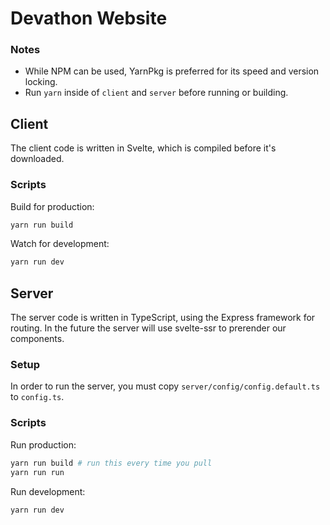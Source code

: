 # Devathon Website

### Notes

- While NPM can be used, YarnPkg is preferred for its speed and version locking.
- Run `yarn` inside of `client` and `server` before running or building.

## Client

The client code is written in Svelte, which is compiled before it's downloaded.

### Scripts

Build for production:

```bash
yarn run build
```

Watch for development:

```bash
yarn run dev
```

## Server

The server code is written in TypeScript, using the Express framework for routing.
In the future the server will use svelte-ssr to prerender our components.

### Setup

In order to run the server, you must copy `server/config/config.default.ts` to `config.ts`.

### Scripts

Run production:

```bash
yarn run build # run this every time you pull
yarn run run
```

Run development:

```bash
yarn run dev
```